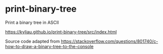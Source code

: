 # print-binary-tree
Print a binary tree in ASCII

https://kyliau.github.io/print-binary-tree/src/index.html

Source code adapted from https://stackoverflow.com/questions/801740/c-how-to-draw-a-binary-tree-to-the-console

